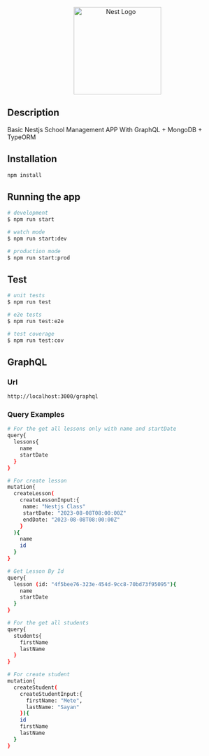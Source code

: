 <p align="center">
  <a href="http://nestjs.com/" target="blank"><img src="https://nestjs.com/img/logo-small.svg" width="200" alt="Nest Logo" /></a>
</p>

## Description

Basic Nestjs School Management APP With GraphQL + MongoDB + TypeORM

## Installation

```bash
npm install
```

## Running the app

```bash
# development
$ npm run start

# watch mode
$ npm run start:dev

# production mode
$ npm run start:prod
```

## Test

```bash
# unit tests
$ npm run test

# e2e tests
$ npm run test:e2e

# test coverage
$ npm run test:cov
```

## GraphQL

### Url

```bash
http://localhost:3000/graphql
```

### Query Examples

```bash
# For the get all lessons only with name and startDate
query{
  lessons{
    name
    startDate
  }
}
```

```bash
# For create lesson
mutation{
  createLesson(
    createLessonInput:{
     name: "Nestjs Class"
     startDate: "2023-08-08T08:00:00Z"
     endDate: "2023-08-08T08:00:00Z"
    }
  ){
    name
    id
  }
}
```

```bash
# Get Lesson By Id
query{
  lesson (id: "4f5bee76-323e-454d-9cc8-70bd73f95095"){
    name
    startDate
  }
}
```

```bash
# For the get all students
query{
  students{
    firstName
    lastName
  }
}
```

```bash
# For create student
mutation{
  createStudent(
    createStudentInput:{
      firstName: "Mete",
      lastName: "Sayan"
    }){
    id
    firstName
    lastName
  }
}
```
